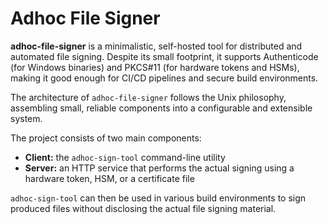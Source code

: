 # Adhoc File Signer

**adhoc-file-signer** is a minimalistic, self-hosted tool for distributed and automated file signing.
Despite its small footprint, it supports Authenticode (for Windows binaries) and PKCS#11 (for hardware tokens and HSMs), making it good enough for CI/CD pipelines and secure build environments.

The architecture of `adhoc-file-signer` follows the Unix philosophy, assembling small, reliable components into a configurable and extensible system.

The project consists of two main components:

- **Client:** the `adhoc-sign-tool` command-line utility
- **Server:** an HTTP service that performs the actual signing using a hardware token, HSM, or a certificate file

`adhoc-sign-tool` can then be used in various build environments to sign produced files without disclosing the actual file signing material.
